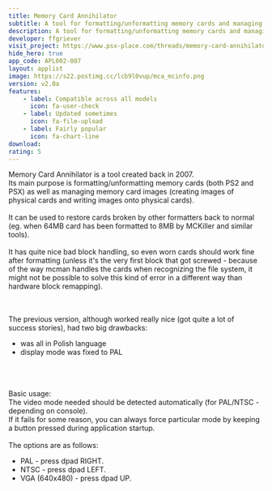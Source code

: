 ```yaml
---
title: Memory Card Annihilator
subtitle: A tool for formatting/unformatting memory cards and managing memory card images for PS2/PSX
description: A tool for formatting/unformatting memory cards and managing memory card images for PS2/PSX
developer: ffgriever
visit_project: https://www.psx-place.com/threads/memory-card-annihilator-v2-0a-a-new-version-after-more-than-11-years.36277/
hide_hero: true
app_code: APL002-007
layout: applist
image: https://s22.postimg.cc/lcb9l0vup/mca_mcinfo.png
version: v2.0a
features:
    - label: Compatible across all models
      icon: fa-user-check
    - label: Updated sometimes
      icon: fa-file-upload
    - label: Fairly popular
      icon: fa-chart-line
download: 
rating: 5
---
```


Memory Card Annihilator is a tool created back in 2007.  
Its main purpose is formatting/unformatting memory cards (both PS2 and PSX)
as well as managing memory card images (creating images of physical
cards and writing images onto physical cards). <br><br>
It can be used to restore cards broken by other formatters back to normal
(eg. when 64MB card has been formatted to 8MB by MCKiller and similar tools). <br><br>
It has quite nice bad block handling, so even worn cards should
work fine after formatting (unless it's the very first block that
got screwed - because of the way mcman handles the cards when
recognizing the file system, it might not be possible to solve this kind of error
in a different way than hardware block remapping). <br><br><br>

The previous version, although worked really nice (got quite
a lot of success stories), had two big drawbacks:  
- was all in Polish language  
- display mode was fixed to PAL  
<br><br><br>

Basic usage:  
The video mode needed should be detected automatically
(for PAL/NTSC - depending on console).  
If it fails for some reason, you can always force particular mode
by keeping a button pressed during application startup. <br><br>
The options are as follows:
- PAL - press dpad RIGHT.
- NTSC - press dpad LEFT.
- VGA (640x480) - press dpad UP.
